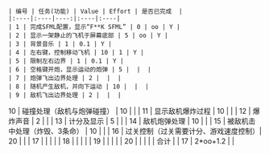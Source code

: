 	| 编号 | 任务(功能) | Value | Effort | 是否已完成  |
	|:----|:----|----:|:----|:----|
	| 1 | 完成SFML配置，显示“F**K SFML” | 0 | oo | Y |
	| 2 | 显示一架静止的飞机于屏幕底部 | 5 | oo | Y |
	| 3 | 背景音乐 | 1 | 0.1 | Y |
	| 4 | 左右键，控制移动飞机 | 10 | 1 | Y |
	| 5 | 限制左右边界 | 1 | 0.1 | Y |
	| 6 | 空格键开炮，显示运动的炮弹 | 5 |  |  |
	| 7 | 炮弹飞出边界处理 | 2 |  |  |
	| 8 | 随机产生敌机，并向下运动 | 10 |  |  |
	| 9 | 敌机飞出边界处理 | 2 |  |  |
10   | 碰撞处理（敌机与炮弹碰撞）        | 10         |           |           |
11   | 显示敌机爆炸过程                | 10         |           |            |
12   | 爆炸声音                       | 2         |           |            |
13   | 计分及显示                     | 5         |           |            |
14   | 敌机炮弹处理                   | 10         |           |            |
15   | 被敌机击中处理（炸毁、3条命）     | 10          |           |           |
16   | 过关控制（过关需要计分、游戏速度控制）| 20        |           |           |
17   |                               |            |           |           |
18   |                               |            |           |           |
19   |                               |            |           |           |
20   |                               |            |           |           |
合计 |  | 17 | 2*oo+1.2 |  |
